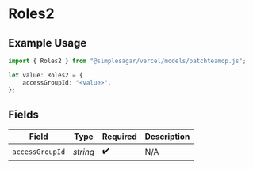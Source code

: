 # Roles2

## Example Usage

```typescript
import { Roles2 } from "@simplesagar/vercel/models/patchteamop.js";

let value: Roles2 = {
    accessGroupId: "<value>",
};
```

## Fields

| Field              | Type               | Required           | Description        |
| ------------------ | ------------------ | ------------------ | ------------------ |
| `accessGroupId`    | *string*           | :heavy_check_mark: | N/A                |